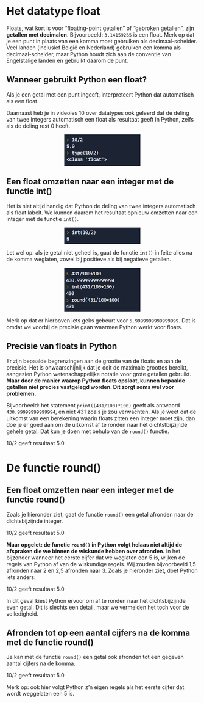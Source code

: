 # Het datatype float
Floats, wat kort is voor “floating-point getallen” of “gebroken getallen”, zijn **getallen met decimalen**. Bijvoorbeeld: <code>3.14159265</code> is een float. Merk op dat je een punt in plaats van een komma moet gebruiken als decimaal-scheider. Veel landen (inclusief België en Nederland) gebruiken een komma als decimaal-scheider, maar Python houdt zich aan de conventie van Engelstalige landen en gebruikt daarom de punt.

## Wanneer gebruikt Python een float?
Als je een getal met een punt ingeeft, interpreteert Python dat automatisch als een float.

Daarnaast heb je in videoles 10 over datatypes ook geleerd dat de deling van twee integers automatisch een float als resultaat geeft in Python, zelfs als de deling rest 0 heeft.

<div align="center">
  <img src="media/afronden_bij_float.png" align="center" width="200px" data-caption="10/2 geeft als resultaat de float 5.0" />
</div>


## Een float omzetten naar een integer met de functie int()
<p>Het is niet altijd handig dat Python de deling van twee integers automatisch als float labelt. We kunnen daarom het resultaat opnieuw omzetten naar een integer met de functie <code>int()</code>.</p>
<div align="center">
  <img src="media/afronden_bij_float_toInt.png" align="center" width="200px" data-caption="10/2 geeft als resultaat de float 5.0" />
</div>

Let wel op: als je getal niet geheel is, gaat de functie <code>int()</code> in feite alles na de komma weglaten, zowel bij positieve als bij negatieve getallen.
<div align="center">
  <img src="media/afronden_bij_float_precisie.png" align="center" width="200px" data-caption="10/2 geeft als resultaat de float 5.0" />
</div>

<p>Merk op dat er hierboven iets geks gebeurt voor <code>5.9999999999999999</code>. Dat is omdat we voorbij de precisie gaan waarmee Python werkt voor floats.</p>


## Precisie van floats in Python
Er zijn bepaalde begrenzingen aan de grootte van de floats en aan de precisie. Het is onwaarschijnlijk dat je ooit de maximale groottes bereikt, aangezien Python wetenschappelijke notatie voor grote getallen gebruikt. **Maar door de manier waarop Python floats opslaat, kunnen bepaalde getallen niet precies vastgelegd worden. Dit zorgt soms wel voor problemen.**

Bijvoorbeeld: het statement <code>print((431/100)*100)</code> geeft als antwoord <code>430.99999999999994</code>, en niet 431 zoals je zou verwachten. Als je weet dat de uitkomst van een berekening waarin floats zitten een integer moet zijn, dan doe je er goed aan om de uitkomst af te ronden naar het dichtstbijzijnde gehele getal. Dat kun je doen met behulp van de <code>round()</code> functie.

10/2 geeft resultaat 5.0

# De functie round()
## Een float omzetten naar een integer met de functie round()
Zoals je hieronder ziet, gaat de functie <code>round()</code> een getal afronden naar de dichtsbijzijnde integer.

10/2 geeft resultaat 5.0

**Maar opgelet: de functie <code>round()</code> in Python volgt helaas niet altijd de afspraken die we binnen de wiskunde hebben over afronden.** In het bijzonder wanneer het eerste cijfer dat we weglaten een 5 is, wijken de regels van Python af van de wiskundige regels. Wij zouden bijvoorbeeld 1,5 afronden naar 2 en 2,5 afronden naar 3. Zoals je hieronder ziet, doet Python iets anders:

10/2 geeft resultaat 5.0

In dit geval kiest Python ervoor om af te ronden naar het dichtsbijzijnde even getal. Dit is slechts een detail, maar we vermelden het toch voor de volledigheid.

## Afronden tot op een aantal cijfers na de komma met de functie round()
Je kan met de functie <code>round()</code> een getal ook afronden tot een gegeven aantal cijfers na de komma.

10/2 geeft resultaat 5.0

Merk op: ook hier volgt Python z’n eigen regels als het eerste cijfer dat wordt weggelaten een 5 is.
